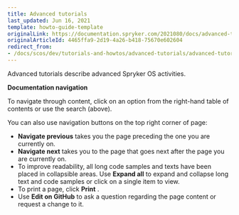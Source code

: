```yaml
---
title: Advanced tutorials
last_updated: Jun 16, 2021
template: howto-guide-template
originalLink: https://documentation.spryker.com/2021080/docs/advanced-tutorials
originalArticleId: 4465ffa9-2d19-4a26-b418-75670e602604
redirect_from:
- /docs/scos/dev/tutorials-and-howtos/advanced-tutorials/advanced-tutorials.html
---
```


Advanced tutorials describe advanced Spryker OS activities.

**Documentation navigation**

To navigate through content, click on an option from the right-hand table of contents or use the search (above).

You can also use navigation buttons on the top right corner of page:

* **Navigate previous** takes you the page preceding the one you are currently on.
* **Navigate next**  takes you to the page that goes next after the page you are currently on.
* To improve readability, all long code samples and texts have been placed in collapsible areas. Use **Expand all**  to expand and collapse long text and code samples or click on a single item to view.
* To print a page, click **Print** .
* Use **Edit on GitHub**  to ask a question regarding the page content or request a change to it.
